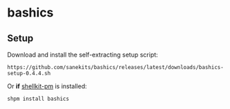 # bashics

## Setup

Download and install the self-extracting setup script:

    https://github.com/sanekits/bashics/releases/latest/downloads/bashics-setup-0.4.4.sh

Or **if** [shellkit-pm](https://github.com/sanekits/shellkit-pm) is installed:

    shpm install bashics

##
